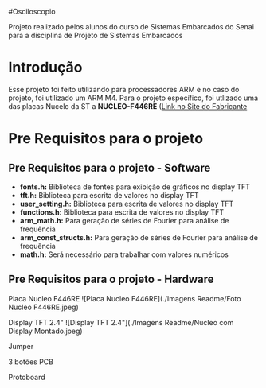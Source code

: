 #Osciloscopio

Projeto realizado pelos alunos do curso de Sistemas Embarcados do Senai para a disciplina de Projeto de Sistemas Embarcados

# Introdução

Esse projeto foi feito utilizando para processadores ARM e no caso do projeto, foi utilizado um ARM M4. Para o projeto específico, foi utlizado uma das placas Nucelo da ST a **NUCLEO-F446RE** ([Link no Site do Fabricante](https://www.st.com/en/evaluation-tools/nucleo-f446re.html) 

# Pre Requisitos para o projeto

## Pre Requisitos para o projeto - Software

- **fonts.h:** Biblioteca de fontes para exibição de gráficos no display TFT
- **tft.h:** Biblioteca para escrita de valores no display TFT
- **user_setting.h:** Biblioteca para escrita de valores no display TFT
- **functions.h:** Biblioteca para escrita de valores no display TFT
- **arm_math.h:** Para geração de séries de Fourier para análise de frequência
- **arm_const_structs.h:** Para geração de séries de Fourier para análise de frequência
- **math.h:** Será necessário para trabalhar com valores numéricos

## Pre Requisitos para o projeto - Hardware

Placa Nucleo F446RE
![Placa Nucleo F446RE](./Imagens Readme/Foto Nucleo F446RE.jpeg)

Display TFT 2.4"
![Display TFT 2.4"](./Imagens Readme/Nucleo com Display Montado.jpeg)

Jumper

3 botões PCB

Protoboard

